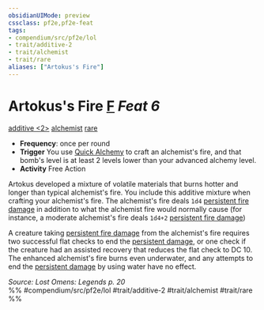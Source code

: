```yaml
---
obsidianUIMode: preview
cssclass: pf2e,pf2e-feat
tags:
- compendium/src/pf2e/lol
- trait/additive-2
- trait/alchemist
- trait/rare
aliases: ["Artokus's Fire"]
---
```

# Artokus's Fire  [F](/rules/core-rulebook/chapter-9-playing-the-game.md#Actions "Free Action") *Feat 6*  
[additive <2>](/rules/traits/additive.md)  [alchemist](/rules/traits/alchemist.md)  [rare](/rules/traits/rare.md)  

- **Frequency**: once per round
- **Trigger** You use [Quick Alchemy](/rules/actions/quick-alchemy.md) to craft an alchemist's fire, and that bomb's level is at least 2 levels lower than your advanced alchemy level.
- **Activity** Free Action

Artokus developed a mixture of volatile materials that burns hotter and longer than typical alchemist's fire. You include this additive mixture when crafting your alchemist's fire. The alchemist's fire deals `1d4` [persistent fire damage](/rules/conditions.md#Persistent%20Damage) in addition to what the alchemist fire would normally cause (for instance, a moderate alchemist's fire deals `1d4+2` [persistent fire damage](/rules/conditions.md#Persistent%20Damage))

A creature taking [persistent fire damage](/rules/conditions.md#Persistent%20Damage) from the alchemist's fire requires two successful flat checks to end the [persistent damage](/rules/conditions.md#Persistent%20Damage), or one check if the creature had an assisted recovery that reduces the flat check to DC 10. The enhanced alchemist's fire burns even underwater, and any attempts to end the [persistent damage](/rules/conditions.md#Persistent%20Damage) by using water have no effect.

*Source: Lost Omens: Legends p. 20*  
%% #compendium/src/pf2e/lol #trait/additive-2 #trait/alchemist #trait/rare %%